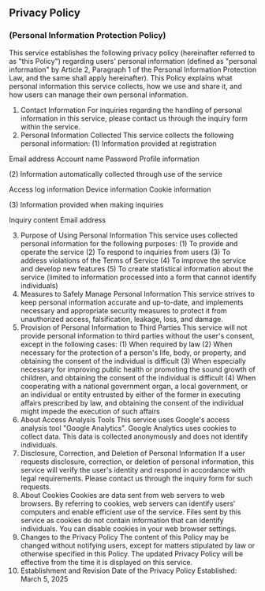 ## Privacy Policy

### (Personal Information Protection Policy)

This service establishes the following privacy policy (hereinafter referred to as "this Policy") regarding users' personal information (defined as "personal information" by Article 2, Paragraph 1 of the Personal Information Protection Law, and the same shall apply hereinafter). This Policy explains what personal information this service collects, how we use and share it, and how users can manage their own personal information.

1. Contact Information
   For inquiries regarding the handling of personal information in this service, please contact us through the inquiry form within the service.
2. Personal Information Collected
   This service collects the following personal information:
   (1) Information provided at registration

Email address
Account name
Password
Profile information

(2) Information automatically collected through use of the service

Access log information
Device information
Cookie information

(3) Information provided when making inquiries

Inquiry content
Email address

3. Purpose of Using Personal Information
   This service uses collected personal information for the following purposes:
   (1) To provide and operate the service
   (2) To respond to inquiries from users
   (3) To address violations of the Terms of Service
   (4) To improve the service and develop new features
   (5) To create statistical information about the service (limited to information processed into a form that cannot identify individuals)
4. Measures to Safely Manage Personal Information
   This service strives to keep personal information accurate and up-to-date, and implements necessary and appropriate security measures to protect it from unauthorized access, falsification, leakage, loss, and damage.
5. Provision of Personal Information to Third Parties
   This service will not provide personal information to third parties without the user's consent, except in the following cases:
   (1) When required by law
   (2) When necessary for the protection of a person's life, body, or property, and obtaining the consent of the individual is difficult
   (3) When especially necessary for improving public health or promoting the sound growth of children, and obtaining the consent of the individual is difficult
   (4) When cooperating with a national government organ, a local government, or an individual or entity entrusted by either of the former in executing affairs prescribed by law, and obtaining the consent of the individual might impede the execution of such affairs
6. About Access Analysis Tools
   This service uses Google's access analysis tool "Google Analytics". Google Analytics uses cookies to collect data. This data is collected anonymously and does not identify individuals.
7. Disclosure, Correction, and Deletion of Personal Information
   If a user requests disclosure, correction, or deletion of personal information, this service will verify the user's identity and respond in accordance with legal requirements. Please contact us through the inquiry form for such requests.
8. About Cookies
   Cookies are data sent from web servers to web browsers. By referring to cookies, web servers can identify users' computers and enable efficient use of the service. Files sent by this service as cookies do not contain information that can identify individuals. You can disable cookies in your web browser settings.
9. Changes to the Privacy Policy
   The content of this Policy may be changed without notifying users, except for matters stipulated by law or otherwise specified in this Policy. The updated Privacy Policy will be effective from the time it is displayed on this service.
10. Establishment and Revision Date of the Privacy Policy
    Established: March 5, 2025
